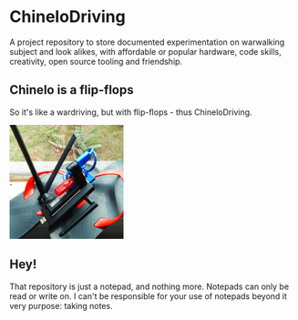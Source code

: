 # ChineloDriving
A project repository to store documented experimentation on warwalking subject and look alikes, with affordable or popular hardware, code skills, creativity, open source tooling and friendship.

## Chinelo is a flip-flops

So it's like a wardriving, but with flip-flops - thus ChineloDriving.

<img src='WiFi_Pineapple_Nano/rebuilding_nano/pineapple_on_flip_flops.jpg' width='200'>

## Hey!

That repository is just a notepad, and nothing more. Notepads can only be read or write on. I can't be responsible for your use of notepads beyond it very purpose: taking notes.
